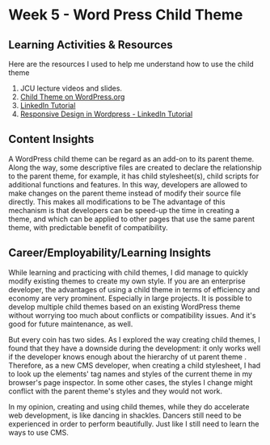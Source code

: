 # Week 5 - Word Press Child Theme

## Learning Activities & Resources

Here are the resources I used to help me understand how to use the child theme

1. JCU lecture videos and slides.
2. [Child Theme on WordPress.org](https://developer.wordpress.org/themes/advanced-topics/child-themes/)
3. [LinkedIn Tutorial](https://www.linkedin.com/learning/wordpress-building-child-themes-3/level-up-to-wordpress-developer?u=2223545)
4. [Responsive Design in Wordpress - LinkedIn Tutorial](https://www.linkedin.com/learning/learning-responsive-web-design-in-the-browser/welcome?u=2223545)

## Content Insights

A WordPress child theme can be regard as an add-on to its parent theme.
Along the way, some descriptive files are created to declare the relationship to the parent theme,
for example, it has child stylesheet(s), child scripts for additional functions and features.
In this way, developers are allowed to make changes on the parent theme 
instead of modify their source file directly. This makes all modifications to be 
The advantage of this mechanism is that developers can be speed-up the time in creating a theme,
and which can be applied to other pages that use the same parent theme, 
with predictable benefit of compatibility.

## Career/Employability/Learning Insights

While learning and practicing with child themes,
I did manage to quickly modify existing themes
to create my own style.
If you are an enterprise developer,
the advantages of using a child theme in terms of efficiency
and economy are very prominent. Especially in large projects.
It is possible to develop multiple child themes based on an existing WordPress theme
without worrying too much about conflicts or compatibility issues.
And it's good for future maintenance, as well.

But every coin has two sides. As I explored the way creating child themes,
I found that they have a downside during the development:
it only works well if the developer knows enough about the hierarchy of ut parent theme .
Therefore, as a new CMS developer, when creating a child stylesheet,
I had to look up the elements' tag names and styles
of the current theme in my browser's page inspector.
In some other cases, the styles I change might conflict with the parent theme's styles and they would not work.

In my opinion, creating and using child themes, while they do accelerate web development, 
is like dancing in shackles. Dancers still need to be experienced in order to perform beautifully. 
Just like I still need to learn the ways to use CMS.